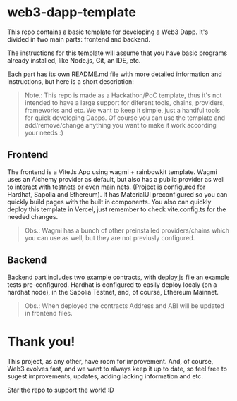 # web3-dapp-template

This repo contains a basic template for developing a Web3 Dapp. It's divided in two main parts: frontend and backend.

The instructions for this template will assume that you have basic programs already installed, like Node.js, Git, an IDE, etc.

Each part has its own README.md file with more detailed information and instructions, but here is a short description:

> Note.: This repo is made as a Hackathon/PoC template, thus it's not intended to have a large support for diferent tools, chains, providers, frameworks and etc. We want to keep it simple, just a handful tools for quick developing Dapps. Of course you can use the template and add/remove/change anything you want to make it work according your needs :)

## Frontend

The frontend is a ViteJs App using wagmi + rainbowkit template. Wagmi uses an Alchemy provider as default, but also has a public provider as well to interact with testnets or even main nets. (Project is configured for Hardhat, Sapolia and Ethereum).
It has MaterialUI preconfigured so you can quickly build pages with the built in components.
You also can quickly deploy this template in Vercel, just remember to check vite.config.ts for the needed changes.

> Obs.: Wagmi has a bunch of other preinstalled providers/chains which you can use as well, but they are not previusly configured.

## Backend

Backend part includes two example contracts, with deploy.js file an example tests pre-configured.
Hardhat is configured to easily deploy localy (on a hardhat node), in the Sapolia Testnet, and, of course, Ethereum Mainnet.

> Obs.: When deployed the contracts Address and ABI will be updated in frontend files.

# Thank you!

This project, as any other, have room for improvement. And, of course, Web3 evolves fast, and we want to always keep it up to date, so feel free to sugest improvements, updates, adding lacking information and etc.

Star the repo to support the work! :D
